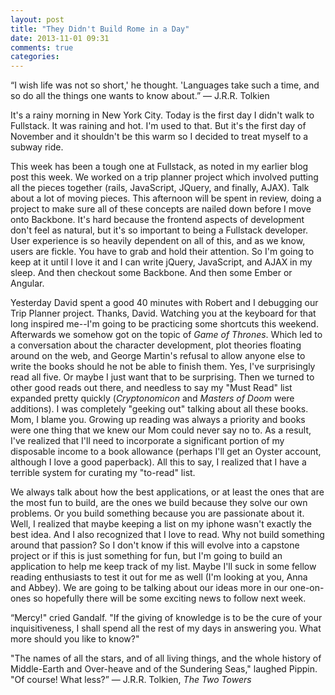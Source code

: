 ```yaml
---
layout: post
title: "They Didn't Build Rome in a Day"
date: 2013-11-01 09:31
comments: true
categories:
---
```


“I wish life was not so short,' he thought. 'Languages take such a time, and so do all the things one wants to know about.”
― J.R.R. Tolkien


It's a rainy morning in New York City. Today is the first day I didn't walk to Fullstack. It was raining and hot. I'm used to that. But it's the first day of November and it shouldn't be this warm so I decided to treat myself to a subway ride.

This week has been a tough one at Fullstack, as noted in my earlier blog post this week. We worked on a trip planner project which involved putting all the pieces together (rails, JavaScript, JQuery, and finally, AJAX). Talk about a lot of moving pieces. This afternoon will be spent in review, doing a project to make sure all of these concepts are nailed down before I move onto Backbone. It's hard because the frontend aspects of development don't feel as natural, but it's so important to being a Fullstack developer. User experience is so heavily dependent on all of this, and as we know, users are fickle. You have to grab and hold their attention. So I'm going to keep at it until I love it and I can write jQuery, JavaScript, and AJAX in my sleep. And then checkout some Backbone. And then some Ember or Angular.


Yesterday David spent a good 40 minutes with Robert and I debugging our Trip Planner project. Thanks, David. Watching you at the keyboard for that long inspired me--I'm going to be practicing some shortcuts this weekend. Afterwards we somehow got on the topic of *Game of Thrones*. Which led to a conversation about the character development, plot theories floating around on the web, and George Martin's refusal to allow anyone else to write the books should he not be able to finish them. Yes, I've surprisingly read all five. Or maybe I just want that to be surprising. Then we turned to other good reads out there, and needless to say my "Must Read" list expanded pretty quickly (*Cryptonomicon* and *Masters of Doom* were additions). I was completely "geeking out" talking about all these books. Mom, I blame you. Growing up reading was always a priority and books were one thing that we knew our Mom could never say no to. As a result, I've realized that I'll need to incorporate a significant portion of my disposable income to a book allowance (perhaps I'll get an Oyster account, although I love a good paperback). All this to say, I realized that I have a terrible system for curating my "to-read" list.


We always talk about how the best applications, or at least the ones that are the most fun to build, are the ones we build because they solve our own problems. Or you build something because you are passionate about it. Well, I realized that maybe keeping a list on my iphone wasn't exactly the best idea. And I also recognized that I love to read. Why not build something around that passion? So I don't know if this will evolve into a capstone project or if this is just something for fun, but I'm going to build an application to help me keep track of my list. Maybe I'll suck in some fellow reading enthusiasts to test it out for me as well (I'm looking at you, Anna and Abbey). We are going to be talking about our ideas more in our one-on-ones so hopefully there will be some exciting news to follow next week.



“Mercy!" cried Gandalf. "If the giving of knowledge is to be the cure of your inquisitiveness, I shall spend all the rest of my days in answering you. What more should you like to know?"

"The names of all the stars, and of all living things, and the whole history of Middle-Earth and Over-heave and of the Sundering Seas," laughed Pippin. "Of course! What less?”
― J.R.R. Tolkien, *The Two Towers*
